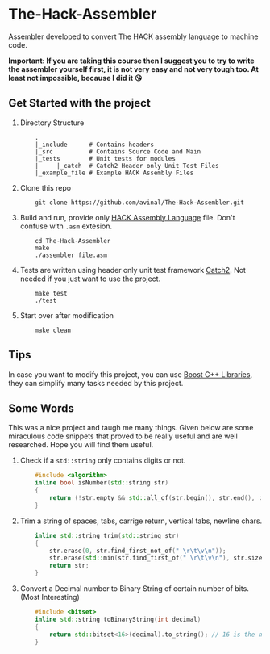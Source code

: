 # The-Hack-Assembler
Assembler developed to convert The HACK assembly language to machine code.

**Important: If you are taking this course then I suggest you to try to write the assembler yourself first, it is not very easy and not very tough too. At least not impossible, because I did it 😘**

## Get Started with the project
1. Directory Structure
    ```shell
        .
        |_include      # Contains headers
        |_src          # Contains Source Code and Main
        |_tests        # Unit tests for modules
        |     |_catch  # Catch2 Header only Unit Test Files
        |_example_file # Example HACK Assembly Files
    ```
2. Clone this repo
    ```shell
        git clone https://github.com/avinal/The-Hack-Assembler.git
    ```
3. Build and run, provide only [HACK Assembly Language](https://www.nand2tetris.org/project04) file. Don't confuse with `.asm` extesion. 
    ```shell
        cd The-Hack-Assembler
        make
        ./assembler file.asm
    ```
4. Tests are written using header only unit test framework [Catch2](https://github.com/catchorg/Catch2). Not needed if you just want to use the project.
    ```shell
        make test
        ./test
    ```
5. Start over after modification
    ```shell
        make clean
    ```


## Tips
In case you want to modify this project, you can use [Boost C++ Libraries](https://www.boost.org/), they can simplify many tasks needed by this project. 

## Some Words
This was a nice project and taugh me many things. Given below are some miraculous code snippets that proved to be really useful and are well researched. Hope you will find them useful.
1. Check if a `std::string` only contains digits or not.
    ```cpp
        #include <algorithm>
        inline bool isNumber(std::string str)
        {
            return (!str.empty && std::all_of(str.begin(), str.end(), ::isdigit));
        }
    ```
2. Trim a string of spaces, tabs, carrige return, vertical tabs, newline chars.
    ```cpp
        inline std::string trim(std::string str)
        {
            str.erase(0, str.find_first_not_of(" \r\t\v\n"));                 //prefixing 
            str.erase(std::min(str.find_first_of(" \r\t\v\n"), str.size())); //surfixing 
            return str;
        }
    ```
3. Convert a Decimal number to Binary String of certain number of bits. (Most Interesting)
    ```cpp
        #include <bitset>
        inline std::string toBinaryString(int decimal)
        {
            return std::bitset<16>(decimal).to_string(); // 16 is the number of bits required
        }
    ```
